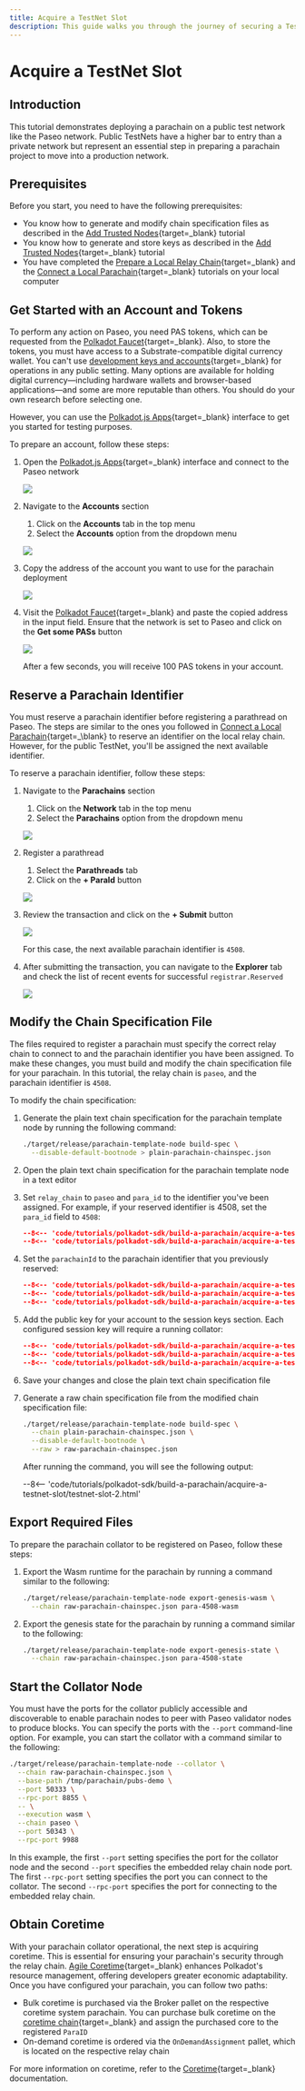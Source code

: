 ```yaml
---
title: Acquire a TestNet Slot
description: This guide walks you through the journey of securing a TestNet slot on Paseo for your parachain, detailing each step to a successful registration.
---
```


# Acquire a TestNet Slot

## Introduction

This tutorial demonstrates deploying a parachain on a public test network like the Paseo network. Public TestNets have a higher bar to entry than a private network but represent an essential step in preparing a parachain project to move into a production network.

## Prerequisites

Before you start, you need to have the following prerequisites:

- You know how to generate and modify chain specification files as described in the [Add Trusted Nodes](/tutorials/polkadot-sdk/build-a-blockchain/add-trusted-nodes/){target=\_blank} tutorial
- You know how to generate and store keys as described in the [Add Trusted Nodes](/tutorials/polkadot-sdk/build-a-blockchain/add-trusted-nodes/){target=\_blank} tutorial
- You have completed the [Prepare a Local Relay Chain](/tutorials/polkadot-sdk/build-a-parachain/prepare-relay-chain/){target=\_blank} and the [Connect a Local Parachain](/tutorials/polkadot-sdk/build-a-parachain/connect-a-parachain.md){target=\_blank} tutorials on your local computer

## Get Started with an Account and Tokens

To perform any action on Paseo, you need PAS tokens, which can be requested from the [Polkadot Faucet](https://faucet.polkadot.io/){target=\_blank}. Also, to store the tokens, you must have access to a Substrate-compatible digital currency wallet. You can't use [development keys and accounts](TODO:update-path){target=\_blank} for operations in any public setting. Many options are available for holding digital currency—including hardware wallets and browser-based applications—and some are more reputable than others. You should do your own research before selecting one.

However, you can use the [Polkadot.js Apps](https://polkadot.js.org/apps/){target=\_blank} interface to get you started for testing purposes.

To prepare an account, follow these steps:

1. Open the [Polkadot.js Apps](https://polkadot.js.org/apps/){target=\_blank} interface and connect to the Paseo network

    ![](/images/tutorials/polkadot-sdk/build-a-parachain/acquire-a-testnet-slot/acquire-a-testnet-slot-1.webp)

2. Navigate to the **Accounts** section
    1. Click on the **Accounts** tab in the top menu
    2. Select the **Accounts** option from the dropdown menu
  
    ![](/images/tutorials/polkadot-sdk/build-a-parachain/acquire-a-testnet-slot/acquire-a-testnet-slot-2.webp)

3. Copy the address of the account you want to use for the parachain deployment

    ![](/images/tutorials/polkadot-sdk/build-a-parachain/acquire-a-testnet-slot/acquire-a-testnet-slot-3.webp)

4. Visit the [Polkadot Faucet](https://faucet.polkadot.io){target=\_blank} and paste the copied address in the input field. Ensure that the network is set to Paseo and click on the **Get some PASs** button

    ![](/images/tutorials/polkadot-sdk/build-a-parachain/acquire-a-testnet-slot/acquire-a-testnet-slot-4.webp)

    After a few seconds, you will receive 100 PAS tokens in your account.

## Reserve a Parachain Identifier

You must reserve a parachain identifier before registering a parathread on Paseo. The steps are similar to the ones you followed in [Connect a Local Parachain](/tutorials/polkadot-sdk/build-a-parachain/connect-a-parachain/){target=_\blank} to reserve an identifier on the local relay chain. However, for the public TestNet, you'll be assigned the next available identifier.

To reserve a parachain identifier, follow these steps:

1. Navigate to the **Parachains** section
    1. Click on the **Network** tab in the top menu
    2. Select the **Parachains** option from the dropdown menu

    ![](/images/tutorials/polkadot-sdk/build-a-parachain/acquire-a-testnet-slot/acquire-a-testnet-slot-5.webp)

2. Register a parathread
    1. Select the **Parathreads** tab
    2. Click on the **+ ParaId** button

    ![](/images/tutorials/polkadot-sdk/build-a-parachain/acquire-a-testnet-slot/acquire-a-testnet-slot-6.webp)

3. Review the transaction and click on the **+ Submit** button

    ![](/images/tutorials/polkadot-sdk/build-a-parachain/acquire-a-testnet-slot/acquire-a-testnet-slot-7.webp)

    For this case, the next available parachain identifier is `4508`.

4. After submitting the transaction, you can navigate to the **Explorer** tab and check the list of recent events for successful `registrar.Reserved`

    ![](/images/tutorials/polkadot-sdk/build-a-parachain/acquire-a-testnet-slot/acquire-a-testnet-slot-8.webp)

## Modify the Chain Specification File

The files required to register a parachain must specify the correct relay chain to connect to and the parachain identifier you have been assigned. To make these changes, you must build and modify the chain specification file for your parachain. In this tutorial, the relay chain is `paseo`, and the parachain identifier is `4508`.

To modify the chain specification:

1. Generate the plain text chain specification for the parachain template node by running the following command:

    ```bash
    ./target/release/parachain-template-node build-spec \
      --disable-default-bootnode > plain-parachain-chainspec.json
    ```

2. Open the plain text chain specification for the parachain template node in a text editor

3. Set `relay_chain` to `paseo` and `para_id` to the identifier you've been assigned. For example, if your reserved identifier is 4508, set the `para_id` field to `4508`:

      ```json
      --8<-- 'code/tutorials/polkadot-sdk/build-a-parachain/acquire-a-testnet-slot/testnet-slot-1.json:1:4'
      --8<-- 'code/tutorials/polkadot-sdk/build-a-parachain/acquire-a-testnet-slot/testnet-slot-1.json:23:25'
      ```

4. Set the `parachainId` to the parachain identifier that you previously reserved:

      ```json
      --8<-- 'code/tutorials/polkadot-sdk/build-a-parachain/acquire-a-testnet-slot/testnet-slot-1.json::2'
      --8<-- 'code/tutorials/polkadot-sdk/build-a-parachain/acquire-a-testnet-slot/testnet-slot-1.json:5:10'
      --8<-- 'code/tutorials/polkadot-sdk/build-a-parachain/acquire-a-testnet-slot/testnet-slot-1.json:22:25'
      ```

5. Add the public key for your account to the session keys section. Each configured session key will require a running collator:

      ```json
      --8<-- 'code/tutorials/polkadot-sdk/build-a-parachain/acquire-a-testnet-slot/testnet-slot-1.json::2'
      --8<-- 'code/tutorials/polkadot-sdk/build-a-parachain/acquire-a-testnet-slot/testnet-slot-1.json:5:7'
      --8<-- 'code/tutorials/polkadot-sdk/build-a-parachain/acquire-a-testnet-slot/testnet-slot-1.json:11:25'
      ```

6. Save your changes and close the plain text chain specification file

7. Generate a raw chain specification file from the modified chain specification file:

      ```bash
      ./target/release/parachain-template-node build-spec \
        --chain plain-parachain-chainspec.json \
        --disable-default-bootnode \
        --raw > raw-parachain-chainspec.json
      ```

      After running the command, you will see the following output:

      --8<-- 'code/tutorials/polkadot-sdk/build-a-parachain/acquire-a-testnet-slot/testnet-slot-2.html'

## Export Required Files

To prepare the parachain collator to be registered on Paseo, follow these steps:

1. Export the Wasm runtime for the parachain by running a command similar to the following:

      ```bash
      ./target/release/parachain-template-node export-genesis-wasm \
        --chain raw-parachain-chainspec.json para-4508-wasm
      ```

2. Export the genesis state for the parachain by running a command similar to the following:

      ```bash
      ./target/release/parachain-template-node export-genesis-state \
        --chain raw-parachain-chainspec.json para-4508-state
      ```

## Start the Collator Node

You must have the ports for the collator publicly accessible and discoverable to enable parachain nodes to peer with Paseo validator nodes to produce blocks. You can specify the ports with the `--port` command-line option. For example, you can start the collator with a command similar to the following:

```bash
./target/release/parachain-template-node --collator \
  --chain raw-parachain-chainspec.json \
  --base-path /tmp/parachain/pubs-demo \
  --port 50333 \
  --rpc-port 8855 \
  -- \
  --execution wasm \
  --chain paseo \
  --port 50343 \
  --rpc-port 9988
```

In this example, the first `--port` setting specifies the port for the collator node and the second `--port` specifies the embedded relay chain node port. The first `--rpc-port` setting specifies the port you can connect to the collator. The second `--rpc-port` specifies the port for connecting to the embedded relay chain.

## Obtain Coretime

With your parachain collator operational, the next step is acquiring coretime. This is essential for ensuring your parachain's security through the relay chain. [Agile Coretime](https://wiki.polkadot.network/docs/learn-agile-coretime){target=\_blank} enhances Polkadot's resource management, offering developers greater economic adaptability. Once you have configured your parachain, you can follow two paths:

- Bulk coretime is purchased via the Broker pallet on the respective coretime system parachain. You can purchase bulk coretime on the [coretime chain](TODO:update-path){target=\_blank} and assign the purchased core to the registered `ParaID`
- On-demand coretime is ordered via the `OnDemandAssignment` pallet, which is located on the respective relay chain

For more information on coretime, refer to the [Coretime](TODO:update-path){target=\_blank} documentation.
